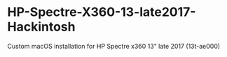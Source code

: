 # HP-Spectre-X360-13-late2017-Hackintosh
Custom macOS installation for HP Spectre x360 13" late 2017 (13t-ae000)
